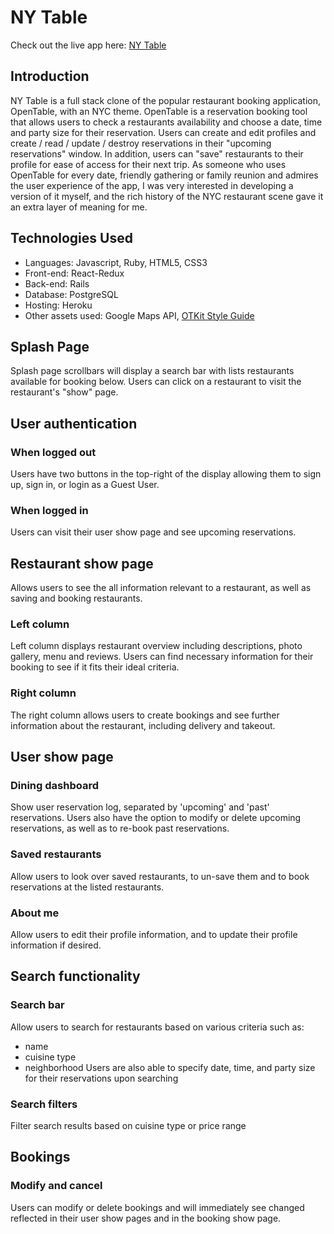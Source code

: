 # NY Table

Check out the live app here: [NY Table](https://nytable.herokuapp.com/#/)

## Introduction
NY Table is a full stack clone of the popular restaurant booking application, OpenTable, with an NYC theme. OpenTable is a reservation booking tool that allows users to check a restaurants availability and choose a date, time and party size for their reservation. Users can create and edit profiles and create / read / update / destroy reservations in their "upcoming reservations" window. In addition, users can "save" restaurants to their profile for ease of access for their next trip. As someone who uses OpenTable for every date, friendly gathering or family reunion and admires the user experience of the app, I was very interested in developing a version of it myself, and the rich history of the NYC restaurant scene gave it an extra layer of meaning for me.

## Technologies Used
- Languages: Javascript, Ruby, HTML5, CSS3
- Front-end: React-Redux
- Back-end: Rails
- Database: PostgreSQL
- Hosting: Heroku
- Other assets used: Google Maps API, [OTKit Style Guide](https://opentable.github.io/design-tokens/)

## Splash Page
Splash page scrollbars will display a search bar with lists restaurants available for booking below. Users can click on a restaurant to visit the restaurant's "show" page.

## User authentication
### When logged out
Users have two buttons in the top-right of the display allowing them to sign up, sign in, or login as a Guest User.

### When logged in
Users can visit their user show page and see upcoming reservations.

## Restaurant show page
Allows users to see the all information relevant to a restaurant, as well as saving and booking restaurants.
### Left column
Left column displays restaurant overview including descriptions, photo gallery, menu and reviews. Users can find necessary information for their booking to see if it fits their ideal criteria.
### Right column
The right column allows users to create bookings and see further information about the restaurant, including delivery and takeout.

## User show page
### Dining dashboard
Show user reservation log, separated by 'upcoming' and 'past' reservations. Users also have the option to modify or delete upcoming reservations, as well as to re-book past reservations.

### Saved restaurants
Allow users to look over saved restaurants, to un-save them and to book reservations at the listed restaurants.
### About me
Allow users to edit their profile information, and to update their profile information if desired.

## Search functionality
### Search bar
Allow users to search for restaurants based on various criteria such as:
- name
- cuisine type
- neighborhood
Users are also able to specify date, time, and party size for their reservations upon searching

### Search filters
Filter search results based on cuisine type or price range

## Bookings
### Modify and cancel
Users can modify or delete bookings and will immediately see changed reflected in their user show pages and in the booking show page.
